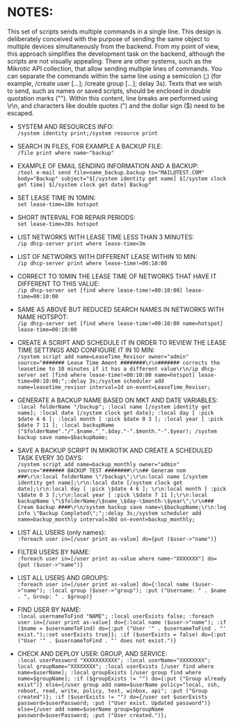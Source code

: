 # NOTES:

This set of scripts sends multiple commands in a single line. This design is deliberately conceived with the purpose of sending the same object to multiple devices simultaneously from the backend. From my point of view, this approach simplifies the development task on the backend, although the scripts are not visually appealing.
There are other systems, such as the Mikrotic API collection, that allow sending multiple lines of commands.
You can separate the commands within the same line using a semicolon (;) (for example, /create user [...]; /create group [...]; delay 3s).
Texts that we wish to send, such as names or saved scripts, should be enclosed in double quotation marks (""). Within this content, line breaks are performed using \r\n, and characters like double quotes (") and the dollar sign ($) need to be escaped.


- SYSTEM AND RESOURCES INFO:  
  `/system identity print;/system resource print`

- SEARCH IN FILES, FOR EXAMPLE A BACKUP FILE:  
  `/file print where name~"backup"`

- EXAMPLE OF EMAIL SENDING INFORMATION AND A BACKUP:  
`/tool e-mail send file=name_backup.backup to="MAIL@TEST.COM" body="Backup" subject="$[/system identity get name] $[/system clock get time] $[/system clock get date] Backup"`

- SET LEASE TIME IN 10MIN:  
`set lease-time=10m hotspot`

- SHORT INTERVAL FOR REPAIR PERIODS:  
`set lease-time=30s hotspot`

- LIST NETWORKS WITH LEASE TIME LESS THAN 3 MINUTES:  
`/ip dhcp-server print where lease-time<3m`

- LIST OF NETWORKS WITH DIFFERENT LEASE WITHIN 10 MIN:  
`/ip dhcp-server print where lease-time!=00:10:00`

- CORRECT TO 10MIN THE LEASE TIME OF NETWORKS THAT HAVE IT DIFFERENT TO THIS VALUE:  
`/ip dhcp-server set [find where lease-time!=00:10:00] lease-time=00:10:00`

- SAME AS ABOVE BUT REDUCED SEARCH NAMES IN NETWORKS WITH NAME HOTSPOT:  
`/ip dhcp-server set [find where lease-time!=00:10:00 name=hotspot] lease-time=00:10:00`

- CREATE A SCRIPT AND SCHEDULE IT IN ORDER TO REVIEW THE LEASE TIME SETTINGS AND CONFIGURE IT IN 10 MIN:  
`/system script add name=LeaseTime_Revisor owner="admin" source="####### Lease Time Ament ########\r\n####### corrects the leasetime to 10 minutes if it has a different value\r\n/ip dhcp-server set [find where lease-time!=00:10:00 name=hotspot] lease-time=00:10:00;";:delay 3s;/system scheduler add name=leasetime_revisor interval=1d on-event=LeaseTime_Revisor;`

- GENERATE A BACKUP NAME BASED ON MKT AND DATE VARIABLES:  
`:local folderName "/backup"; :local name [/system identity get name]; :local date [/system clock get date]; :local day [ :pick $date 4 6 ]; :local month [ :pick $date 0 3 ]; :local year [ :pick $date 7 11 ]; :local backupName ("$folderName"."/".$name."_".$day."-".$month."-".$year); /system backup save name=$backupName;`

- SAVE A BACKUP SCRIPT IN MIKROTIK AND CREATE A SCHEDULED TASK EVERY 30 DAYS:  
`/system script add name=backup_monthly owner="admin" source="####### BACKUP TEST ########\r\n## Generam nom ###\r\n:local folderName \"/backup\";\r\n:local name [/system identity get name];\r\n:local date [/system clock get date];\r\n:local day [ :pick \$date 4 6 ]; \r\n:local month [ :pick \$date 0 3 ];\r\n:local year [ :pick \$date 7 11 ];\r\n:local backupName \"\$folderName/\$name_\$day-\$month-\$year\";\r\n### Cream backup ####\r\n/system backup save name=\$backupName;\r\n:log info \"Backup Completed\";";:delay 3s;/system scheduler add name=backup_monthly interval=30d on-event=backup_monthly;`

- LIST ALL USERS (only names):  
`:foreach user in=[/user print as-value] do={put ($user->"name")}`

- FILTER USERS BY NAME:  
`:foreach user in=[/user print as-value where name~"XXXXXXX"] do={put ($user->"name")}`

- LIST ALL USERS AND GROUPS:  
`:foreach user in=[/user print as-value] do={:local name ($user->"name"); :local group ($user->"group"); :put ("Username: " . $name . ", Group: " . $group)}`

- FIND USER BY NAME:  
`:local usernameToFind "NAME"; :local userExists false; :foreach user in=[/user print as-value] do={:local name ($user->"name"); :if ($name = $usernameToFind) do={:put ("User '" . $usernameToFind . "' exist.");:set userExists true}}; :if ($userExists = false) do={:put ("User '" . $usernameToFind . "' does not exist.")}`

- CHECK AND DEPLOY USER: GROUP, AND SERVICE:  
`:local userPassword "XXXXXXXXXXX"; :local userName="XXXXXXXX"; local groupName="XXXXXXXX"; :local userExists [/user find where name=$userName]; :local groupExists [/user group find where name=$groupName]; :if ($groupExists != "") do={:put ("Group already exist")} else={/user group add name=$userName policy="local, ssh, reboot, read, write, policy, test, winbox, api"; :put ("Group created")}; :if ($userExists != "") do={/user set $userExists password=$userPassword; :put ("User exist. Updated password")} else={/user add name=$userName group=$groupName password=$userPassword; :put ("User created.")};`
